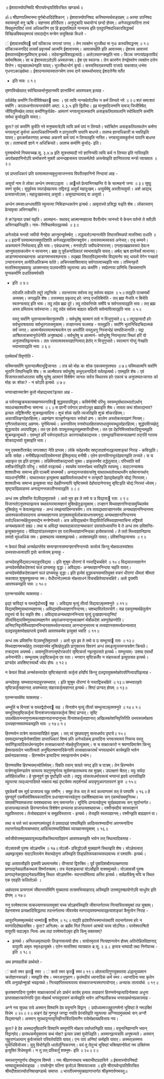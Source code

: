 ﻿               
     
 
॥ ईशावास्योपनिषदि श्रीराघवेन्द्रयतिविरचितः खण्डार्थः॥

   ॐ॥  श्रीप्राणपतिमानम्य पूर्णबोधादिदेशिकान्‌ ।
          ईशावास्योपनिषदः करिष्याम्यर्थसङ्ग्रहम्‌ ॥
अस्या उपनिषदः स्वायम्भुवो मनु ऋषिः।  यज्ञनामा हरिर्देवता।  अनुष्टुबादि
यथायोग्यं छन्दो ज्ञेयम्‌।  अनेजद्‌इत्यादिना तत्त्वं विवक्षुरुपदिष्टं
तत्त्वं अधिकारिण एव हि हृद्यवतिष्ठते नान्यस्य इति एतदुपनिषदधिकारसिद्ध्यर्थं
विच्छिन्नविषयतृष्णत्वं तावदाद्येन मन्त्रेण सयुक्तिकं विधत्ते -

   ं ईशावास्यमिद सर्वं यत्किञ्च जगत्यां जगत्‌ ।
   तेन त्यक्तेन भुञ्जीथा मा गृधः कस्यस्विद्धनम्‌ ॥ १॥
यत्किञ्चजगदिदं तत्सर्वं प्रवृत्त्यर्थं आत्मनि ईशावास्यम्‌।
आवासमर्हति इति आवास्यम्‌।  ईशस्य आवास्यं ईशावास्यंईशानुप्रविष्टम्‌
इत्यर्थः।  तदेवानुप्राविशद्‌इत्यादेः।  अतोऽस्वतन्त्रम्‌इति भावः।
किञ्च जगत्यांप्रकृताविदं सर्वमाश्रितम्‌।  सा च ईशायत्ताऽतोऽपि
अस्वतन्त्रम्‌।  ईश एव स्वतन्त्रः।  तेन कारणेन तेनईश्वरेण त्यक्तेन
दत्तेन वित्तेन।  यदृच्छालब्धेनइति यावत्‌।  भुञ्जीथाःभोगं कुर्याः।
कस्यस्वित्‌कस्यापि राजादेः सकाशात्‌ धनंमा गृधनाऽकाङ्क्षेथाः।
ईशादन्यस्यास्वातन्त्र्येण तस्य दाने सामर्थ्याभावाद्‌ ईशदत्तेनैव वर्तेत
- इति भावः ॥ १॥

तृष्णाविच्छेदवत्‌ स्वोचितकर्मानुष्ठानमपि ज्ञानार्थिनां आवश्यकम्‌
इत्याह -

   उर्वन्नेवेह कर्माणि जिजीविषेच्छत समाः ।
   एवं त्वयि नान्यथेतोऽस्ति न कर्म लिप्यते नरे ॥ २॥
शतं समाःशतं वर्षाणि।  कालाध्वनोरत्यन्तसंयोगे
अष्टा. २.३.५ इति द्वितीया।  इह मानुषादिजन्मनि यावज्‌ जिजीविषेत्‌
जीवितुमिच्छेत्‌ तावत्‌ कर्माणिकुर्वन्नेव- आमरणं भगवत्पूजात्मकानि
असङ्कल्पितफलानि स्वोचितानि कर्माणि सर्वथा कुर्याद्‌इति यावत्‌।

कुतः?  एवं कर्माणि कुर्वति नरे मनुष्यमात्रेऽपि त्वयि कर्म पापं न लिप्यते।
स्वोचितेन असङ्कल्पितफलेन कर्मणा भगवत्पूजां कुर्वन्तं अल्पाधिकारिणामपि न
प्रागुत्तराणि पापानि बाधन्ते।  ततश्च ज्ञानाधिकारी स भवतिइति यावत्‌।
इतःकर्मकरणात्‌ अन्यथा अकरणे कर्म पापं न लिप्यतइति नास्ति।
भगवत्पूजामकुर्वन्तं पापानि बाधन्त एव।  ततश्चासौ ज्ञाने न अधिक्रियते।
अतश्च कर्माणि कुर्याद्‌- इति।

पुरुषार्थनये नियमाच्चब्र.सू. ३.४.७ इति सूत्रभाष्यादौ
नरे ज्ञानिन्यपि त्वयि कर्म न लिप्यत इति नास्तिइति अपरोक्षज्ञानिनोऽपि
कर्माकरणे मुक्तौ आनन्दह्रासरूप पापकर्मलेपो अस्त्येवइति ज्ञानिपरतया
मन्त्रो व्याख्यातः ॥ २॥

एवं प्राप्ताधिकारं प्रति परमात्मतत्त्वबुभुत्साजननाय विपरीतज्ञानिनो निन्दायां
आह -

   असुर्या नाम ते लोका अन्धेन तमसाऽऽवृताः ।
   आस्ते प्रेत्याभिगच्छन्ति ये के चात्महनो जनाः ॥ ३॥
सुष्ठु रमणं सुर्यम्‌।  सुपूर्वस्य रमतर्ड्‌यप्रत्ययः तद्विरुद्धं
असुर्यं महादुःखम्‌।  असुर्यमेषु अस्तीत्यसुर्याः।  अर्श आद्यच्‌ प्रत्ययान्तोऽयम्‌।
महादुःखवत्त्वाद्‌ असुर्याः।  असुरप्राप्यत्वाद्‌ वा असुर्याः।

अन्धेन तमसाःअन्धयतीति व्युत्पत्त्या निबिडान्धकारेण इत्यर्थः।
आवृतास्ते प्रसिद्धा यःइति शेषः।  लोकास्तान्‌ प्रेत्यमृत्वा
अभिगच्छन्ति।

ते क?इत्यत उक्तं यइति।  आत्महनः- यथावद्‌
आत्मानमज्ञात्वा वैपरीत्येन जानन्तो ये केचन वर्तन्ते ते सर्वेऽपि
अभिगच्छन्तिइति।  नाम- निश्चितमेतद्‌इत्यर्थः ॥ ३॥

   अनेजदेकं मनसो जवीयो नैनद्देवा आप्नुवन्पूर्वमर्षत्‌ ।
   तद्धावतोऽन्यानत्येति तिष्ठत्तस्मिन्नपो मातरिश्वा दधाति ॥ ४॥
इदानीं परमात्मतत्त्वमुपदिशति अनेजद्‌इत्यादिमन्त्रद्वयेन।
तत्परमात्मस्वरूपं अनेजत्‌।  एजृ कम्पने।  अकम्पमानं निर्भयत्वाद्‌
इति भावः।  एकंप्रधानम्‌।  मनसोऽपि जवीयःवेगवत्तरम्‌।
एनत्‌परब्रह्मस्वरूपं देवाःन आप्नुवत्‌साकल्येन न व्यजानन्‌।
ब्रह्म तु पूर्वंअनादिकालं स्वभावतंइति यावत्‌।  अर्षत्‌
ऋष ज्ञानेसर्वं व्यजानत्‌।  आडागमाभावच्छान्दसः आडागमाभावश्छन्दसः।
तद्‌ब्रह्म तिष्ठत्‌विद्यमानमेव विद्यमानेव सद्‌ धावतो
वेगेन गच्छतो ऽन्यान्‌जनान्‌ अत्येतिअतिक्रम्य वर्तते।
अचिन्त्यशक्तित्वात्‌ सर्वगतत्वाच्चइति भावः।  तस्मिन्‌हरौ
मातरिश्वामुख्यवायुः आसमन्तात्‌ पालयन्तीति व्युत्पत्त्या अपः कर्माणि।
स्वप्रेरणया प्राणिभिः क्रियमाणानि पुण्यकर्माणि दधातिसमर्पयति
- इति ॥ ४॥

   तदेजति तन्नैजति तद्दूरे तद्वन्तिके ।
   तदन्तरस्य सर्वस्य तदु सर्वस्य बाह्यतः ॥ ५॥
तद्‌इति पञ्चम्यर्थे अव्ययम्‌।  जगद्‌इति शेषः।
तत्तस्मात्‌ प्रकृताद्‌ हरेः जगद्‌ एजतिबिभेति - तत्‌ ब्रह्म नैजति
न बिभेति स्वतन्त्रत्वाद्‌ इति भावः।  तदु तदेव ब्रह्म दूरे।  तदु तदेवान्तिके
समीपे च सर्वगतत्वाद्‌इति भावः।  तत्‌ ब्रह्म अस्य प्रमितस्य सर्वस्यान्तः।
तदु तदेव सर्वस्य बाह्यतः बहिरपि सर्वव्यापित्वाद्‌इति भावः ॥ ५॥

   यस्तु सर्वाणि भूतान्यात्मन्येवानुपश्यति ।
   सर्वभूतेषु चात्मानं ततो न विजुगुप्सते॥ ६॥
तद्दूरइत्यादौ हरेः सर्वभूताश्रयतया सर्वभूतगतत्वमुक्तम्‌।
तज्ज्ञानस्य फलमाह - यस्तुइति।  सर्वाणि भूतानिचिदचिदात्मकं
सर्वं जगत्‌।  आत्मन्येवपरमात्माश्रयत्वेन एव अस्तीति यस्तुअनु
निस्सन्देहं पश्यतिजानाति।  यद्वा आश्रितत्वक्रमानुरोधेनेति अनुशब्दार्थः।
सर्वभूतेषु च आत्मानं- सर्वभूतेषु नियन्तृतया स्थितं हरिं यो
अनुपश्यतिइत्यन्वयः।  ततः परमात्मस्वरूपज्ञानित्वात्‌ हेतोर्‌ न
विजुगुप्सते।  स्वात्मानं गोप्तुं नेच्छति भयाभावाद्‌इति भावः ॥ ६॥

एतमेवार्थं विवृणोति -

   यस्मिन्सर्वाणि भूतान्यात्मैवाभूद्विजानतः ।
   तत्र को मोहः कः शोक एकत्वमनुपश्यतः ॥ ७॥
यस्मिन्नात्मनि सर्वाणि भूतानि तिष्ठन्तिइति शेषः।  स
आत्मैवतत्र सर्वभूतेषु अभूत्‌अनादितो वर्ततइत्यर्थः।
एवम्‌इति शेषः।  एवं विजानतःसर्वाधारतया सर्वेषु
भूतेषु आत्मानं विशेषेण जानतः सर्वत्र स्थितस्य हरेः एकत्वं
च अनुपश्यतःजानतः को मोहः कः शोकः? - न कोऽपि इत्यर्थः ॥ ७॥

भगवज्ज्ञानमात्रेण कुतो मोहाद्यभाव?इत्यत आह -

   अ पर्यगाच्छुक्रमकायमव्रणमस्नाविर शुद्धमपापविद्धम्‌।
   कविर्मनीषी परिभूः स्वयम्भूर्याथातथ्यतोऽर्थान्‌ व्यदधाच्छाश्वतीभ्यः 
   समाभ्यः ॥ ८॥
स ज्ञानी पर्यगात्‌ प्राप्तोऽभूत्‌ ब्रह्माइति शेषः।  तावता कथं
शोकाद्यभाव?इत्यतः तद्विशिनष्टि शुक्रम्‌इत्यादिना।  शुचं शोकं
रहति त्यजतिइति शुक्रं शोकरहितम्‌।  अकायंलिङ्गदेहरहितम्‌।
अव्रणंव्रण सञ्चूर्णनइत्यतः स्तोको व्रणः।  कालेन अस्तोकत्वादव्रणं
नित्यम्‌।  गुणैरस्तोकत्वाद्‌ अव्रणम्‌- पूर्णमित्यर्थः।  अस्नाविरम्‌
स्नावोपलक्षितसप्तधातुमयस्थूलदेहरहितम्‌।  शुद्धंपावित्र्यहेतुं शुद्धत्वादेव
अपापविद्धम्‌।  तत एव हेतोः पापमूलस्थूलसूक्ष्मशरीरहीनम्‌।  तत एव
देहनिमित्तशोकादिशून्यम्‌इति शुक्रम्‌इत्युच्यते।  एवम्भूतं हरिं
पर्यगाद्‌यतोऽतः कारणाच्छोकाद्यभावः।  एवम्भूतहरिसारूप्यलक्षणां
तद्गतिं गतस्य शोकाद्यभावो युक्तइति भावः।

ननु एवमशरीरश्चेत्‌ जगत्स्रष्टा नेति प्राप्तम्‌।  लोके सदेहस्यैव
स्रष्टृतादर्शनाद्‌इत्याशङ्कां निराह - कविर्‌इति।  कविः सर्वज्ञः।
मनीषीप्रकृत्यादिसर्वमनसां ईशितृत्वाद्‌ मनीषी।  एतेन
ज्ञानाविनाभूतदेहवान्‌इति लभ्यते।  स च अप्राकृत एव इति प्रागुक्तः।
तन्निमित्तशोकाद्यभावो युक्तः।  प्राकृतस्यैव तद्धेतुत्वात्‌।  परिभवति सर्वं
वशीकरोतिइति परिभूः।  सर्वतो वरइत्यर्थः।  स्वयमेव
परमनपेक्ष्य भवतिइति स्वयम्भूः।  सदाऽनन्याश्रयः शाश्वतीभ्यः समाभ्य
इति पञ्चमी सप्तम्यर्थे।  अनाद्यनन्तसंवत्सरेषु याथातथ्यतोयाथार्थ्येन
वर्तमानानर्थान्‌ व्यदधान्‌निर्मिमे।  याथातथ्यत इत्युक्त्या ब्रह्मविवर्तत्वादर्थानां
न तत्सृष्टौ देहाद्यपेक्षाइति चोद्यं निरस्तम्‌।  शाश्वतीभ्यः समाभ्य
इत्युक्त्या सदा देहहीनस्यापि सृष्टिसमये देहोपादानेनास्तु सृष्टिःइति चोद्यं
निरस्तं ध्येयम्‌।  सृष्ट्‌यादिप्रवाहस्य अनाद्यनन्तकालीनत्वाद्‌इति ॥ ८॥

   अन्धं तमः प्रविशन्ति येऽविद्यामुपासते ।
   अतो भूय इव ते तमो य उ विद्याया रताः ॥ ९॥
विजानतोऽनुपश्यतइत्यत्र यथावत्परमात्मज्ञानं
मुक्तिहेतुःइत्युक्तम्‌।  तज्ज्ञानं मिथ्याज्ञाननिन्दासमुच्चितमेव
मुक्तिहेतुः न केवलम्‌इत्याह - अन्धं तमइत्यादिमन्त्रत्रयेण।
तत्र तावद्यथावज्ज्ञानस्येव अन्यथाज्ञाननिन्दनस्य आवश्यकत्वोपपादनाय
अन्यथाज्ञानस्य प्रागुक्तमसुर्यलोकसाधनत्वमनूद्य अन्यथाज्ञानानिन्दनस्य
ततोऽधिकानर्थहेतुत्वमाद्येन मन्त्रेणोच्यते।  अत्र अविद्याहब्देन
विद्याविरोधिमिथ्याज्ञानवाचिना तद्विषयो अन्यथाप्रकारो ग्राह्यः।  तथा च
अविद्यां यथावदाकारादन्यथाकारं उपासतेध्यायन्ति ये ते अन्धं तमः
प्रविशन्ति- इत्युक्तानुवादः।  येविद्यायांउतत्त्वज्ञान
एव रताःमिथ्याज्ञाननिन्दका इत्येवकारार्थः।  ते ततो मिथ्याज्ञानिप्राप्य
तमसो भूयअधिकं तमः।  इवशब्दस्य व्यक्तम्‌इत्यर्थः।
असंशयम्‌इति यावत्‌।  प्रविशन्तिइत्यन्वयः ॥ ९॥

न केवलं विपक्षे अनर्थप्राप्तेरेव सम्यग्ज्ञानासम्यग्ज्ञाननिन्दनयोः
कार्यत्वं किन्तु मोक्षफलस्यांशतः उभयसाध्यत्वादपि द्वयोः कार्यत्वम्‌
इत्याहुः -

   अन्यदेवाहुर्विद्ययाऽन्यदाहुरविद्यया ।
   इति शुश्रुम धीराणां ये नस्तद्विचचक्षिरे ॥ १०॥
विद्ययातत्त्वज्ञानेन अन्यदेवमोक्षैकदेशरूपं फलं प्राप्यमाहुः
वृद्धाः।  अविद्यया- अन्यथाज्ञाननिन्दया चइति यावत्‌।
अन्यदेवमोक्षैकदेशलक्षणं फलं प्राप्यमाहुः वृद्धाः।  इति
इत्येवं वृद्धवचनसम्मतियुक्तं वचनं धीराणां धीमतां श्रीमतां सकाशात्‌
शुश्रुमश्रुतवन्तः स्म।  येधीरानोऽस्माकं मोक्षसाधनं
विचचक्षिरेव्याचचक्षिरे।  अतो द्वयमपि आवश्यकम्‌इति भावः ॥ १०॥

एतन्मन्त्रार्थमेव व्यक्तमाह -

   इद्यां चाविद्यां च यस्तद्वेदोभय सह ।
   अविद्यया मृत्युं तीर्त्वा विद्ययाऽमृतमश्नुते ॥ ११॥
विद्याम्‌विष्णुयाथात्म्यज्ञानम्‌।  अविद्याम्‌मिथ्याज्ञाननिन्दनम्‌।
चशब्दावितरेतरयोगे।  सह एकपुरुषार्थहेतुत्वेन तदुभयं
यो वेद सइति शेषः।  अविद्ययाअन्यथाज्ञाननिन्दया मृत्युं
दुःखाज्ञानाद्यनिष्टं तीर्त्वाविद्ययाविष्णुयाथात्म्यज्ञानेन
अमृतंआनन्दानुभवलक्षणं मोक्षैकदेशं अश्नुतेप्राप्नोति।
अनिष्टनिवृत्तेर्मिथ्याज्ञाननिन्दनसामर्थ्यलभ्यत्वात्‌ आनन्दानुभवस्य
च तत्त्वज्ञानसामर्थ्यलभ्यत्वात्‌ दलद्वययुक्तमोक्षप्राप्तये द्वयमपि आवश्यकमेव
इत्युक्तं भवति ॥ ११॥

   अन्धं तमः प्रविशन्ति येऽसम्भूतिमुपासते ।
   अतो भूय इव ते तमो य उ सम्भूत्या रताः ॥ १२॥
मिथ्याज्ञानमनर्थहेतुः तत्त्वज्ञानमेव मुक्तिहेतुःइति प्रागुक्तस्य
विवरणं अन्धं तमःइत्युत्तरमन्त्रत्रयेण क्रियते।  तत्राद्यस्य
अयमर्थः।  असम्भूतिंजगत्सृष्टेरकर्तारं सृष्टिकर्ता नइत्युपासते
इत्यर्थः।  सम्भूत्याम्‌- उशब्द एवार्थो अनेनान्वेति।  सम्भूत्याम्‌
उसृष्टिकर्तृत्व एव रताः।  भगवान्‌ सृष्टिकर्तैव न संहारकर्ता
इत्युपासत इत्यर्थः।  प्राग्वदेव अवशिष्टस्यार्थो ध्येयः ज्ञेयः ॥ १२॥

न केवलं विपक्षे अनर्थसत्त्वादेव सृष्टिसंहारयोः कर्तृत्वं हरेर्ज्ञेयं
किन्तु दलद्वययुक्तमोक्षोपयोगित्वादपिइत्याह -

   अन्यदेवाहुः सम्भवादन्यदाहुरसम्भवात्‌ ।
   इति शुश्रुम धीराणां ये नस्तद्विचचक्षिरे ॥ १३॥
सम्भवात्‌हरेः सृष्टिकर्तृत्वज्ञानात्‌ असम्भवात्‌
संहारकर्तृत्वज्ञानत्‌ इत्यर्थः।  शिष्टं प्राग्वत्‌ ज्ञेयम्‌ ॥ १३॥

एतन्मन्त्रार्थमेव व्यक्तमाह -

   अम्भूतिं च विनाशं च यस्तद्वेदोभय सह ।
   विनाशेन मृत्युं तीर्त्वा सम्भूत्याऽमृतमश्नुते ॥ १४॥ १॥
सम्भूतिम्‌सृष्टिकर्तृत्वं विनाशंजगत्संहारकर्तृत्वं
शिष्टं प्राग्वत्‌।  सृष्टि उपलक्षितानन्तगुणात्मकत्वज्ञानादानन्दानुभवः
विनाशकर्तृत्वज्ञानात्‌ अखिलक्लेशनिवृत्तिरिति उभयरूपमोक्षाय
उभयज्ञानमावश्यकम्‌इति भावः ॥ १४॥ १॥

   हिरण्मयेन पात्रेण सत्यस्यापिहितं मुखम्‌ ।
   तत्‌ त्वं पूषन्नपावृणु सत्यधर्माय दृष्टये॥ १५॥
एवमाद्यमन्त्रद्वयेनोक्तदिशा प्राप्ताधिकारं शिष्यं प्रति अनेजदेकम्‌
इत्यादिना भगवत्स्वरूपं निरूप्य यस्तु सर्वाणिइत्यादिसार्धमन्त्रद्वयेन
तत्साक्षात्कारो मोक्षहेतुरित्युक्तम्‌।  स च साक्षात्कारो न श्रवणादिमात्रेण
किन्तु ईश्वरप्रसादेन भवतीत्यतो अनुष्ठितश्रवणादिकेनापि तत्साक्षात्कारार्थं
भगवत्प्रार्थनं कार्यम्‌इति भावेन प्रार्थनाप्रकारमाह - हिरण्मयेन
इत्यादिना स्मरइत्यन्तेन ग्रन्थेन।

हिरण्मयमिव हिरण्मयम्‌ज्योतिर्मयम्‌।  पिबति रसान्‌ त्रायते जगद्‌
इति च पात्रम्‌।  तेन हिरण्मयेन पात्रेणसूर्यमण्डलेन सत्यस्य
सद्‌गुणपूर्णस्य सूर्यमण्डलस्थस्य तव मुखम्‌।  उपलक्षणं चैतत्‌।  वपुः
सर्वदा अपिहितंअस्ति।  हे पूषन्‌पूर्ण पुष पुष्टौइति धातोः।
तद्वपुः त्वंसत्यधर्मायसत्यं भगवन्तं हृदये धारयतिइति
व्युत्पत्त्या त्वद्‌ध्यानादिमते भक्ताय मह्यं दृष्टयेमम त्वद्दर्शनार्थं
अपावृणुअपगतावरणं कुरु ॥ १५॥

   पूषन्नेकर्षे यम सूर्य प्राजापत्य व्यूह रश्मीन्‌ ।
   समूह तेजः यत्‌ ते रूपं कल्याणतमं तत्‌ ते पश्यामि ॥ १६॥
हे पूषन्‌पूर्ण एकर्षेसर्वविषयकत्वादिना प्रधानज्ञानवत्त्वहेतुना
एकर्षिशब्दवाच्यः सन्‌ एकर्ष्याख्यमुनिस्थ।  यमसर्वनियामकतया
यमशब्दवाच्यः सन्‌ यमान्तर्गत।  सूरिभिः प्राप्यत्वहेतुना सूर्यहब्दवाच्यः
सन्‌ सूर्यान्तर्गत।  प्राजापत्यप्रजापतेः हिरण्यगर्भस्य विशेषेण प्राप्यतया
प्राजापत्यशब्दवाच्य।  रश्मीन्‌मदीयं स्वरूपज्ञानं व्यूहविस्तारय।
तेजोबाह्यज्ञानं च समूहविस्तारय - इत्यर्थः। तेजइति
स्वरूपज्ञानम्‌।  रश्मीन्‌इति बाह्यज्ञानं वा।

तथा च यत्ते रूपं कल्याणतमंतद्रूपं ते प्रसादादहं पश्यामिइति
आदित्यरश्म्यादीनां अपगमनादिना तदन्तर्गतप्रतीत्यसम्भवात्‌ आदित्यरश्म्यादिविषयं
व्याख्यानमयुक्तम्‌ ॥ १६॥

सर्वजीवोत्तममुख्यवायुरूपप्रतीकस्थित्यादिज्ञानं आवश्यकम्‌इति
भावेन तत्‌ स्थित्यादिकमाह -

   योऽसावसौ पुरुषः सोऽहमस्मि ॥ १७॥
योऽसौ- प्रसिद्धोऽसौ मुख्यप्राणे स्थितइति शेषः।
सोऽहेयत्वात्‌ अहम्‌इत्युक्तः सदाऽस्तित्वेन मेयत्वहेतुना
अस्मिइति तिङ्‌प्रतिरूपकाव्ययपदवाच्यः तं पश्यामि- इत्यर्थः।

यद्वा असावसौइति द्वयमपि प्रथमान्तमेव।  वीप्सायां द्विरुक्तिः।  पूर्वं
पूषादिशब्दैरुपलक्षणतया प्राणाद्यनेकप्रतीकस्थत्वं विष्णोरुक्तम्‌।  तत्र
भेदशङ्कायां योऽसौइति वाक्यमुच्यते।  योऽसावसौ पुरुषः
प्राणाद्यनेकपूषाद्यनेकप्रतीकेषु स्थितः सोऽहमस्मि- मदन्तर्यामितया
अस्ति इत्यर्थः।  सर्वप्रतीकेषु मयि च स्थित एक एवइति फलितोऽर्थः ।

अहंपदस्य प्रत्यगात्मं जीवान्तर्यामिणि मुख्यतया तत्समभिव्याहाराद्‌
अस्मिइति उत्तमपुरुषप्रयोगोऽपि साधुरेव इति ज्ञेयम्‌ ॥ १७॥

ननु परमेश्वरस्य यत्कल्याणरूपत्वमुक्तं यच्च सोऽहमस्मिइति
जीवान्तर्गतस्य नित्यास्तित्वमुक्तं तन्न युक्तम्‌।  देहनाशस्य प्रत्यक्षादिसिद्धतया
तदन्तर्गतस्य जीवस्येव मरणाद्यवश्यम्भावाद्‌इत्याशङ्कां कैमुत्येन निराह -

   आयुरनिलममृतमथेदं भस्मांत शरीरम्‌ ॥ १८॥ 
यद्यपि इदंशरीरंभस्मान्तंतथापि तदन्तर्गतस्य हरेः न
मरणादिदोषप्रसक्तिः।  कुतः?  अनिलम्‌- अः ब्रह्मैव निलं
निलयनं आश्रयो यस्य सोऽनिलः।  परमेश्वराश्रितो वायुरपि
यदाऽमृतः नित्यः अथ तदा परमेश्वरोऽमृत इति किमु वक्तव्यम्‌?
- इत्यर्थः।  अनिलअमृतपदयोः लिङ्गव्यत्ययो ज्ञेयः।
वायोरमृतत्वं नित्यज्ञानत्वेन ज्ञेयम्‌ अतिरोहितविज्ञानाद्‌ वायुरपि
अमृतः स्मृतःइत्युक्तेः।  एतेन मातरिश्वा व्याख्यातः
ब्र.सू. २.३.८ इत्यत्र भाष्यादौ तथा निर्णयाच्च - इति ॥ १८॥

अथ प्रणवप्रतीकं प्रार्थयते -

   ं क्रतो स्मर कृत स्मर ।
   ं क्रतो स्मर कृत स्मर॥ १९॥
ओतत्वादिगुणयुक्ततया ॐइत्युच्यमान क्रतोज्ञानरूपहरे।
माम्‌इति शेषः।  स्मरअनुगृहाण।  कृतंमदीयं
ध्यानादिकं कर्म स्मर।  ध्यानादिना मया कृतेन मयि अनुग्रहोन्मुखो
भवइत्यर्थः।  नित्यज्ञप्तिस्वरूपस्य संस्कारजन्यस्मरणायोगात्‌।  अभ्यासः
तात्पर्यार्थः ॥ १९॥

कृतश्रवणादिना पुरुषेण साक्षात्कारार्थं हरेः प्रार्थनं कार्यम्‌
इत्यतः तत्प्रकारं हिरण्मयेनइत्यादिनोक्त्वा अधुना प्राप्तसाक्षात्त्कारेणापि
पुंसा मोक्षार्थं भगवदुपासनं कार्यम्‌इति भावेन अग्निप्रतीकस्थ
भगवत्प्रार्थनाप्रकारमाह -

   अग्ने नय सुपथा राये अस्मान्‌ विश्वानि देव वयुनानि विद्वान्‌ ।
   उयोध्यस्मज्जुहुराणमेनो भूयिष्ठां ते नमउक्तिं विधेम ॥ २०॥ २॥
अङ्गं देहं गुणभूतं जगद्वा नयति प्रेरयतिइति व्युत्पत्त्या
अग्निपदमुख्यार्थः सन्‌ अग्नौ विद्यमानहरे।  अस्मान्‌
सुपथापुनरावृत्तिहीनार्चिरादिमार्गेण रायेमोक्षाख्यवित्ताय नय।

कुतः?  हे देव अस्मदनुष्ठितानि विश्वानि सम्पूर्णानि मोक्षाय पर्याप्तानिइति यावत्‌।
वयुनानिज्ञानानि भवान्‌ विद्वान्‌वेद।  प्रारब्धकर्मयुक्तस्य कथं मोक्ष?
इत्यत उक्तं युयोधिइति।  अस्मान्‌इत्यत्रापि अनुषज्यते। अस्मान्‌
जुहुराणंअल्पान्‌ कुर्वत्संसारे परिवर्तयदिति यावत्‌।  एनः पापं
अनिष्टं कर्मइति यावत्‌।  अस्मत्‌अस्मत्तः युयोधिवियोजय।
युयु वियोगेइति धातोर्लुग्विकरणम्‌।  वयं तु तेतुभ्यं भूयिष्ठां
भक्तिज्ञानोपेतां नम उक्तिंनम इत्युक्तिं विधेमकुर्मः। न तु तत्‌
प्रतिकर्तुं शक्नुम- इति ॥ २०॥ २॥

   समस्तगुणपूर्णाय दोषदूराय विष्णवे ।
   नमः श्रीप्राणनाथाय भक्ताभीष्टप्रदायिने ॥
   ईषावास्योपनिषदो भाष्याद्युक्तार्थसङ्ग्रहः ।
   राघवेन्द्रेण यतिना कृतोऽयं शिष्ययाञ्चया ॥
इति श्रीराघवेन्द्रयतिविरचितः श्रीमदीशावास्योपनिषत्खण्डार्थः समाप्तः
॥ भारतीरमणमुख्यप्राणान्तर्गत श्रीकृष्णार्पणमस्तु॥
 
 

 